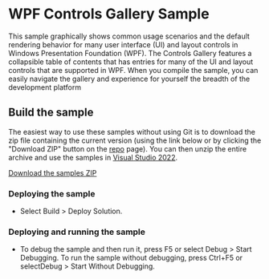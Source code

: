 # WPF Controls Gallery Sample
This sample graphically shows common usage scenarios and the default rendering behavior for many user interface (UI) and layout controls in Windows Presentation Foundation (WPF). The Controls Gallery features a collapsible table of contents that has entries for many of the UI and layout controls that are supported in WPF. When you compile the sample, you can easily navigate the gallery and experience for yourself the breadth of the development platform

## Build the sample
The easiest way to use these samples without using Git is to download the zip file containing the current version (using the link below or by clicking the "Download ZIP" button on the [repo](https://github.com/microsoft/WPF-Samples?tab=readme-ov-file) page). You can then unzip the entire archive and use the samples in [Visual Studio 2022](https://www.visualstudio.com/wpf-vs).

[Download the samples ZIP](../../archive/main.zip)

### Deploying the sample
- Select Build > Deploy Solution. 

### Deploying and running the sample
- To debug the sample and then run it, press F5 or select Debug >  Start Debugging. To run the sample without debugging, press Ctrl+F5 or selectDebug > Start Without Debugging. 

